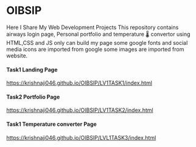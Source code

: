 # OIBSIP
Here I  Share My Web Development Projects 
This repository contains airways login page,
Personal portfolio and temperature 🌡️ convertor
using HTML,CSS and JS only can build my page 
some google fonts and social media icons are imported from google
some images are imported from website.
#### Task1 Landing Page

<https://krishnaji046.github.io/OIBSIP/LV1TASK1/index.html>
 
#### Task2 Portfolio Page

<https://krishnaji046.github.io/OIBSIP/LV1TASK2/index.html>

#### Task1 Temperature converter Page

<https://krishnaji046.github.io/OIBSIP/LVL1TASK3/index.html>
